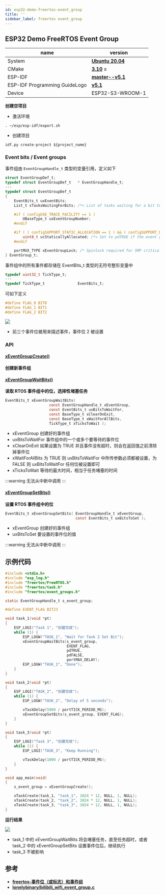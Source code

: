 ```yaml
---
id: esp32-demo-freertos-event_group
title: ''
sidebar_label: freertos event_group
---
```


## ESP32 Demo FreeRTOS Event Group

name | version 
---------|----------
 System | **[Ubuntu 20.04](https://releases.ubuntu.com/20.04/)**
 CMake  | **[3.10](https://cmake.org/)** ≥
 ESP-IDF | **[master--v5.1](https://github.com/espressif/esp-idf)**
 ESP-IDF Programming GuideLogo | **[v5.1](https://docs.espressif.com/projects/esp-idf/en/release-v5.1/esp32/index.html)**
 Device | ESP32-S3-WROOM-1

 **创建空项目**

- 激活环境
``` shell
. ~/esp/esp-idf/export.sh 
```

- 创建项目
``` shell
idf.py create-project ${project_name}
```
### Event bits / Event groups
事件组由 `EventGroupHandle_t` 类型的变量引用，定义如下

``` c
struct EventGroupDef_t;
typedef struct EventGroupDef_t   * EventGroupHandle_t;
···
typedef struct EventGroupDef_t
{
    EventBits_t uxEventBits;
    List_t xTasksWaitingForBits; /*< List of tasks waiting for a bit to be set. */

    #if ( configUSE_TRACE_FACILITY == 1 )
        UBaseType_t uxEventGroupNumber;
    #endif

    #if ( ( configSUPPORT_STATIC_ALLOCATION == 1 ) && ( configSUPPORT_DYNAMIC_ALLOCATION == 1 ) )
        uint8_t ucStaticallyAllocated; /*< Set to pdTRUE if the event group is statically allocated to ensure no attempt is made to free the memory. */
    #endif

    portMUX_TYPE xEventGroupLock; /* Spinlock required for SMP critical sections */
} EventGroup_t;
```

事件组中的所有事件都存储在 EventBits_t 类型的无符号整形变量中

``` c
typedef uint32_t TickType_t;
···
typedef TickType_t               EventBits_t;
```

可如下定义

``` c
#define FLAG_0 BIT0
#define FLAG_1 BIT1
#define FLAG_2 BIT2
```

![](https://pictures-1304295136.cos.ap-guangzhou.myqcloud.com/screenshot/esp32/demo-freetros-event-group/EventGroupDatatype.png)

- 前三个事件位被用来描述事件，事件位 2 被设置

### API

#### [xEventGroupCreate()](https://www.freertos.org/zh-cn-cmn-s/xEventGroupCreate.html)

**创建新事件组**

#### [xEventGroupWaitBits()](https://www.freertos.org/zh-cn-cmn-s/xEventGroupWaitBits.html)

**读取 RTOS 事件组中的位，选择性堵塞任务**

``` c
EventBits_t xEventGroupWaitBits(
                    const EventGroupHandle_t xEventGroup,
                    const EventBits_t uxBitsToWaitFor,
                    const BaseType_t xClearOnExit,
                    const BaseType_t xWaitForAllBits,
                    TickType_t xTicksToWait );
```
- xEventGroup 创建好的事件组
- uxBitsToWaitFor 事件组中的一个或多个要等待的事件位
- xClearOnExit 如果设置为 TRUE 并且事件没有超时，则会在返回值之前清除掉事件位
- xWaitForAllBits 为 TRUE 则 uxBitsToWaitFor 中所传参数必须都被设置，为 FALSE 则 uxBitsToWaitFor 任何位被设置即可
- xTicksToWait 等待的最大时间，相当于任务堵塞的时间

:::warning
无法从中断中调用
:::

#### [xEventGroupSetBits()](https://www.freertos.org/zh-cn-cmn-s/xEventGroupSetBits.html)

**设置 RTOS 事件组中的位**

``` c
EventBits_t xEventGroupSetBits( EventGroupHandle_t xEventGroup,
                                const EventBits_t uxBitsToSet );
```
- xEventGroup 创建好的事件组
- uxBitsToSet 要设置的事件位的值

:::warning
无法从中断中调用
:::

## 示例代码

``` c
#include <stdio.h>
#include "esp_log.h"
#include "freertos/FreeRTOS.h"
#include "freertos/task.h"
#include "freertos/event_groups.h"

static EventGroupHandle_t s_event_group;

#define EVENT_FLAG BIT23

void task_1(void *pt)
{
    ESP_LOGI("Task 1", "创建完成");
    while (1) {
        ESP_LOGW("TASK_1", "Wait for Task 2 Set Bit");
        xEventGroupWaitBits(s_event_group,
                            EVENT_FLAG,
                            pdTRUE,
                            pdFALSE,
                            portMAX_DELAY);
        ESP_LOGW("TASK_1", "Done");
    }
}

void task_2(void *pt)
{
    ESP_LOGI("TASK_2", "创建完成");
    while (1) {
        ESP_LOGW("TASK_2", "Delay of 5 seconds");

        vTaskDelay(5000 / portTICK_PERIOD_MS);
        xEventGroupSetBits(s_event_group, EVENT_FLAG);
    }
}

void task_3(void *pt)
{
    ESP_LOGI("Task 3", "创建完成");
    while (1) {
        ESP_LOGI("TASK_3", "Keep Running");

        vTaskDelay(1000 / portTICK_PERIOD_MS);
    }
}

void app_main(void)
{
    s_event_group = xEventGroupCreate();

    xTaskCreate(task_1, "task_1", 1024 * 12, NULL, 1, NULL);
    xTaskCreate(task_2, "task_2", 1024 * 12, NULL, 1, NULL);
    xTaskCreate(task_3, "task_3", 1024 * 12, NULL, 1, NULL);
}
```

**运行结果**

![](https://pictures-1304295136.cos.ap-guangzhou.myqcloud.com/screenshot/esp32/demo-freetros-event-group/EventGroupResult.png)

- task_1 中的 xEventGroupWaitBits 将会堵塞任务，直至任务超时，或者 task_2 中的 xEventGroupSetBits 设置事件位后，继续执行
- task_3 不被影响


## 参考
- **[freertos-事件位（或标志）和事件组](https://www.freertos.org/zh-cn-cmn-s/FreeRTOS-Event-Groups.html)**
- **[lonelybinary/bilibili_wifi_event_group.c](https://gist.github.com/lonelybinary/eab79c894ac021893107fbc407d55055)**
